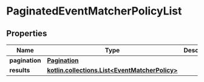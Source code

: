 
# PaginatedEventMatcherPolicyList

## Properties
Name | Type | Description | Notes
------------ | ------------- | ------------- | -------------
**pagination** | [**Pagination**](Pagination.md) |  | 
**results** | [**kotlin.collections.List&lt;EventMatcherPolicy&gt;**](EventMatcherPolicy.md) |  | 



